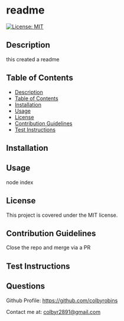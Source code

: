 # readme
  [![License: MIT](https://img.shields.io/badge/License-MIT-yellow.svg)](https://choosealicense.com/licenses/mit/)

## Description
this created a readme 

## Table of Contents

* [Description](#Description)
* [Table of Contents](#table-of-contents)
* [Installation](#Installation)
* [Usage](#Usage)
* [License](#License)
* [Contribution Guidelines](#contribution-guidelines)
* [Test Instructions](#test-instructions)


## Installation 


## Usage
node index

## License
This project is covered under the MIT license.

## Contribution Guidelines
Close the repo and merge via a PR

## Test Instructions 


## Questions

Github Profile: https://github.com/colbyrobins

Contact me at: colbyr2891@gmail.com
